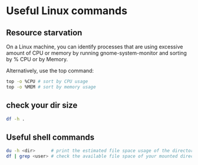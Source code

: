 # Useful Linux commands

## Resource starvation
On a Linux machine, you can identify processes that are using excessive amount of CPU or memory by running gnome-system-monitor and sorting by % CPU or by Memory.

Alternatively, use the top command:

```sh
top -o %CPU # sort by CPU usage
top -o %MEM # sort by memory usage
```


## check your dir size
```sh
df -h .
```
## Useful shell commands

```sh
du -h <dir>      # print the estimated file space usage of the directory
df | grep <user> # check the available file space of your mounted directories
```

